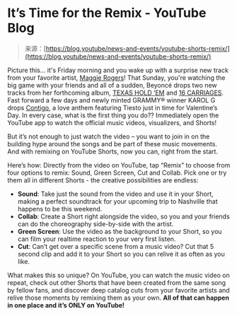<!--yml
category: 未分类
date: 2024-05-27 14:55:40
-->

# It’s Time for the Remix - YouTube Blog

> 来源：[https://blog.youtube/news-and-events/youtube-shorts-remix/](https://blog.youtube/news-and-events/youtube-shorts-remix/)

Picture this… it's Friday morning and you wake up with a surprise new track from your favorite artist, [Maggie Rogers](https://www.youtube.com/watch?v=JHh3w5xgSkc)! That Sunday, you're watching the big game with your friends and all of a sudden, Beyoncé drops two new tracks from her forthcoming album, [TEXAS HOLD ‘EM](https://www.youtube.com/watch?v=238Z4YaAr1g) and [16 CARRIAGES](https://www.youtube.com/watch?v=hhKNjTb6U1Y). Fast forward a few days and newly minted GRAMMY® winner KAROL G drops [Contigo](https://www.youtube.com/watch?app=desktop&v=NCmp7AV8O9s&feature=youtu.be&ab_channel=KarolGVEVO), a love anthem featuring Tiesto just in time for Valentine’s Day. In every case, what is the first thing you do?? Immediately open the YouTube app to watch the official music videos, visualizers, and Shorts!

But it’s not enough to just watch the video – you want to join in on the building hype around the songs and be part of these music movements. And with remixing on YouTube Shorts, now you can, right from the start.

Here’s how: Directly from the video on YouTube, tap “Remix” to choose from four options to remix: Sound, Green Screen, Cut and Collab. Pick one or try them all in different Shorts - the creative possibilities are endless:

*   **Sound**: Take just the sound from the video and use it in your Short, making a perfect soundtrack for your upcoming trip to Nashville that happens to be this weekend.
*   **Collab**: Create a Short right alongside the video, so you and your friends can do the choreography side-by-side with the artist.
*   **Green Screen**: Use the video as the background to your Short, so you can film your realtime reaction to your very first listen.
*   **Cut**: Can’t get over a specific scene from a music video? Cut that 5 second clip and add it to your Short so you can relive it as often as you like.

What makes this so unique? On YouTube, you can watch the music video on repeat, check out other Shorts that have been created from the same song by fellow fans, and discover deep catalog cuts from your favorite artists and relive those moments by remixing them as your own. **All of that can happen in one place and it’s ONLY on YouTube!**